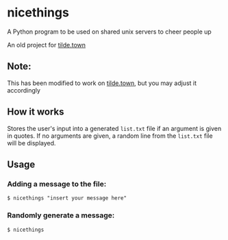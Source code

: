 # nicethings
A Python program to be used on shared unix servers to cheer people up

An old project for [tilde.town](https://tilde.town)

## Note: 
This has been modified to work on [tilde.town](https://tilde.town), but you may adjust it accordingly

## How it works
Stores the user's input into a generated `list.txt` file if an argument is given in quotes. If no arguments are given, a random line from the `list.txt` file will be displayed.

## Usage
### Adding a message to the file:
`$ nicethings "insert your message here"`
### Randomly generate a message:
`$ nicethings`
